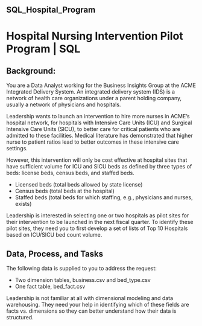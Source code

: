 ## SQL_Hospital_Program
# Hospital Nursing Intervention Pilot Program | SQL


## Background:
You are a Data Analyst working for the Business Insights Group at the ACME Integrated Delivery System. An integrated delivery system (IDS) is a network of health care organizations under a parent holding company, usually a network of physicians and hospitals.  

Leadership wants to launch an intervention to hire more nurses in ACME’s hospital network, for hospitals with Intensive Care Units (ICU) and Surgical Intensive Care Units (SICU), to better care for critical patients who are admitted to these facilities. Medical literature has demonstrated that higher nurse to patient ratios lead to better outcomes in these intensive care settings.  

However, this intervention will only be cost effective at hospital sites that have sufficient volume for ICU and SICU beds as defined by three types of beds: license beds, census beds, and staffed beds.  
- Licensed beds (total beds allowed by state license)
- Census beds (total beds at the hospital) 
- Staffed beds (total beds for which staffing, e.g., physicians and nurses, exists)  

Leadership is interested in selecting one or two hospitals as pilot sites for their intervention to be launched in the next fiscal quarter. To identify these pilot sites, they need you to first develop a set of lists of Top 10 Hospitals based on ICU/SICU bed count volume.

## Data, Process, and Tasks 
The following data is supplied to you to address the request: 
- Two dimension tables, business.csv and bed_type.csv 
- One fact table, bed_fact.csv  

Leadership is not familiar at all with dimensional modeling and data warehousing. They need your help in identifying which of these fields are facts vs. dimensions so they can better understand how their data is structured.
